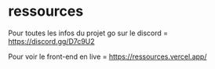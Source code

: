 # ressources

Pour toutes les infos du projet go sur le discord = https://discord.gg/D7c9U2

Pour voir le front-end en live = https://ressources.vercel.app/

